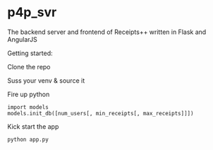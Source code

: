p4p_svr
=======

The backend server and frontend of Receipts++ written in Flask and AngularJS


Getting started:

Clone the repo

Suss your venv & source it

Fire up python

    import models
    models.init_db([num_users[, min_receipts[, max_receipts]]])
    
Kick start the app

    python app.py


